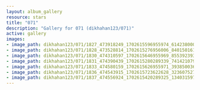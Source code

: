 ```yaml
---
layout: album_gallery
resource: stars
title: "071"
description: "Gallery for 071 (dikhahan123/071)"
active: gallery
images:
- image_path: dikhahan123/071/1827_473918249_1702615596955974_6142380003486527582_n.jpg
- image_path: dikhahan123/071/1828_473528814_1702615276956006_8401501619121853617_n.jpg
- image_path: dikhahan123/071/1830_474310597_1702615646955969_855392393396133515_n.jpg
- image_path: dikhahan123/071/1831_474390439_1702615280289339_7414210797515607617_n.jpg
- image_path: dikhahan123/071/1833_474580159_1702615626955971_3938500367997897490_n.jpg
- image_path: dikhahan123/071/1836_474543915_1702615723622628_3236075270704070427_n.jpg
- image_path: dikhahan123/071/1837_474556924_1702615420289325_1340315972243072849_n.jpg
---
```

